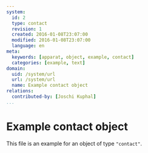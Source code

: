 ```yaml
---
system:
  id: 2
  type: contact
  revision: 1
  created: 2016-01-08T23:07:00
  modified: 2016-01-08T23:07:00
  language: en
meta:
  keywords: [apparat, object, example, contact]
  categories: [example, text]
domain:
  uid: /system/url
  url: /system/url
  name: Example contact object
relations:
  contributed-by: [Joschi Kuphal]
...
```

# Example contact object

This file is an example for an object of type `"contact"`.
